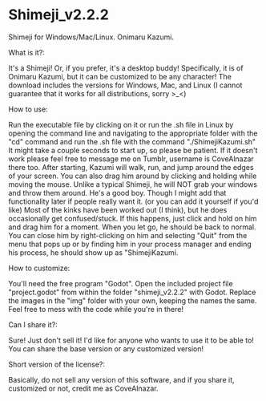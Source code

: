 # Shimeji_v2.2.2
Shimeji for Windows/Mac/Linux. Onimaru Kazumi.

What is it?:
<p>It's a Shimeji! Or, if you prefer, it's a desktop buddy! Specifically, it is of Onimaru Kazumi, but it can be customized to be any character!
The download includes the versions for Windows, Mac, and Linux (I cannot guarantee that it works for all distributions, sorry >_<)

How to use:
<p>Run the executable file by clicking on it or run the .sh file in Linux by opening the command line and navigating to the appropriate folder with the "cd" command and run the .sh file with the command "./ShimejiKazumi.sh"
It might take a couple seconds to start up, so please be patient.
If it doesn't work please feel free to message me on Tumblr, username is CoveAlnazar there too.
After starting, Kazumi will walk, run, and jump around the edges of your screen. You can also drag him around by clicking and holding while moving the mouse.
Unlike a typical Shimeji, he will NOT grab your windows and throw them around. He's a good boy. Though I might add that functionality later if people really want it. (or you can add it yourself if you'd like)
Most of the kinks have been worked out (I think), but he does occasionally get confused/stuck. If this happens, just click and hold on him and drag him for a moment. When you let go, he should be back to normal.
You can close him by right-clicking on him and selecting "Quit" from the menu that pops up or by finding him in your process manager and ending his process, he should show up as "ShimejiKazumi.

How to customize:
<p>You'll need the free program "Godot".
Open the included project file "project.godot" from within the folder "shimeji_v2.2.2" with Godot.
Replace the images in the "img" folder with your own, keeping the names the same.
Feel free to mess with the code while you're in there!

Can I share it?:
<p>Sure! Just don't sell it!
I'd like for anyone who wants to use it to be able to!
You can share the base version or any customized version!

Short version of the license?:
<p>Basically, do not sell any version of this software, and if you share it, customized or not, credit me as CoveAlnazar.
